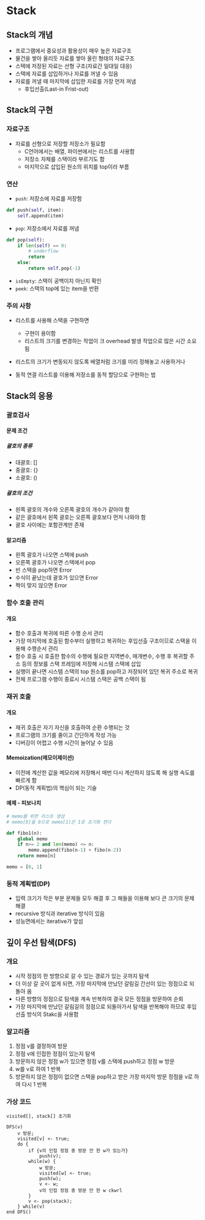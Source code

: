 # Stack

## Stack의 개념

- 프로그램에서 중요성과 활용성이 매우 높은 자료구조
- 물건을 쌓아 올리듯 자료를 쌓아 올린 형태의 자료구조
- 스택에 저장된 자료는 선형 구조(자료간 일대일 대응)
- 스택에 자료를 삽입하거나 자료를 꺼낼 수 있음
- 자료를 꺼낼 때 마지막에 삽입한 자료를 가장 먼저 꺼냄
  - 후입선출(Last-in Frist-out)



## Stack의 구현

### 자료구조

- 자료를 선형으로 저장할 저장소가 필요함
  - C언어에서는 배열, 파이썬에서는 리스트를 사용함
  - 저장소 자체를 스택이라 부르기도 함
  - 마지막으로 삽입된 원소의 위치를 top이라 부름

### 연산

- `push`: 저장소에 자료를 저장함

```python
def push(self, item):
    self.append(item)
```

- `pop`: 저장소에서 자료를 꺼냄

```python
def pop(self):
    if len(self) == 0:
        # underflow
        return
    else:
        return self.pop(-1)
```

- `isEmpty`: 스택이 공백이지 아닌지 확인
-  `peek`: 스택의 top에 있는 item을 반환



### 주의 사항

- 리스트를 사용해 스택을 구현하면
  - 구현이 용이함
  - 리스트의 크기를 변경하는 작업이 크 overhead 발생 작업으로 많은 시간 소요됨

- 리스트의 크기가 변동되지 않도록 배열처럼 크기를 미리 정해놓고 사용하거나
- 동적 연결 리스트를 이용해 저장소를 동적 할당으로 구현하는 법



## Stack의 응용

### 괄호검사

#### 문제 조건

##### 괄호의 종류

- 대괄호: []
- 중괄호: {}
- 소괄호: ()

##### 괄호의 조건

- 왼쪽 괄호의 개수와 오른쪽 괄호의 개수가 같아야 함
- 같은 괄호에서 왼쪽 괄호는 오른쪽 괄호보다 먼저 나와야 함
- 괄호 사이에는 포함관계만 존재

#### 알고리즘

- 왼쪽 괄호가 나오면 스택에 push
- 오른쪽 괄호가 나오면 스택에서 pop
- 빈 스택을 pop하면 Error
- 수식이 끝났는데 괄호가 있으면 Error
- 짝이 맞지 않으면 Error

### 함수 호출 관리

#### 개요

- 함수 호출과 복귀에 따른 수행 순서 관리
- 가장 마지막에 호출된 함수부터 실행하고 복귀하는 후입선출 구조이므로 스택을 이용해 수행순서 관리
- 함수 호출 시 호출한 함수의 수행에 필요한 지역변수, 매개변수, 수행 후 복귀할 주소 등의 정보를 스택 프레임에 저장해 시스템 스택에 삽입
- 실행이 끝나면 시스템 스택의 top 원소를 pop하고 저장되어 있던 복귀 주소로 복귀
- 전체 프로그램 수행이 종료시 시스템 스택은 공백 스택이 됨



### 재귀 호출

#### 개요

- 재귀 호출은 자기 자신을 호출하여 순환 수행되는 것
- 프로그램의 크기를 줄이고 간단하게 작성 가능
- 디버깅이 어렵고 수행 시간이 늘어날 수 있음

#### Memoization(메모이제이션)

- 이전에 계산한 값을 메모리에 저장해서 매번 다시 계산하지 않도록 해 실행 속도를 빠르게 함
- DP(동적 계획법)의 핵심이 되는 기술

#### 예제 - 피보나치

```python
# memo를 위한 리스트 생성
# memo[0]을 0으로 memo[1]은 1로 초기화 한다

def fibo1(n):
    global memo
    if n>= 2 and len(memo) <= n:
        memo.append(fibo(n-1) + fibo(n-2))
    return memo[n]

memo = [0, 1]
```



### 동적 계획법(DP)

- 입력 크기가 작은 부분 문제들 모두 해결 후 그 해들을 이용해 보다 큰 크기의 문제 해결
- recursive 방식과 iterative 방식이 있음
- 성능면에서는 iterative가 앞섬



## 깊이 우선 탐색(DFS)

### 개요

- 시작 정점의 한 방향으로 갈 수 있는 경로가 있는 곳까지 탐색
- 더 이상 갈 곳이 없게 되면, 가장 마지막에 만났던 갈림길 간선이 있는 정점으로 되돌아 옴
- 다른 방향의 정점으로 탐색을 계속 반복하여 결국 모든 정점을 방문하여 순회
- 가장 마지막에 만났던 갈림길의 정점으로 되돌아가서 탐색을 반복해야 하므로 후입선출 방식의 Stakc을 사용함

### 알고리즘

1. 정점 v를 결정하여 방문
2. 정점 v에 인접한 정점이 있는지 탐색
3. 방문하지 않은 정점 w가 있으면 정점 v를 스택에 push하고 정점 w 방문
4. w를 v로 하여 1 반복
5. 방문하지 않은 정점이 없으면 스택을 pop하고 받은 가장 마지막 방문 정점을 v로 하여 다시 1 반복

### 가상 코드

```
visited[], stack[] 초기화

DFS(v)
	v 방문;
    visited[v] <- true;
    do {
        if {v의 인접 정점 중 방문 안 한 w가 있는가}
        	push(v);
        while(w) {
        	w 방문;
        	visited[w] <- true;
        	push(w);
        	v <- w;
        	v의 인접 정점 중 방문 안 한 w ckwrl
        }
        v <- pop(stack);
    } while(v)
end DFS()
```

